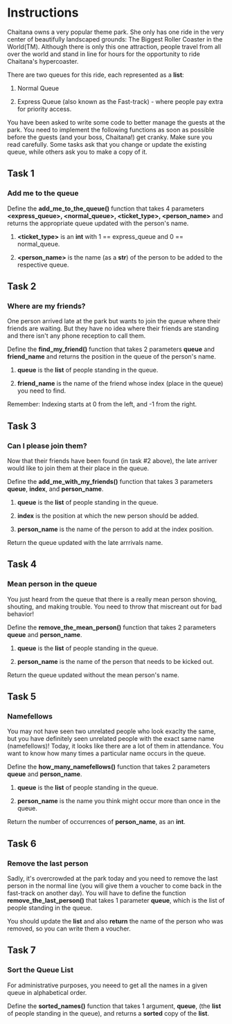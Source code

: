 # Instructions

Chaitana owns a very popular theme park. She only has one ride in the very center of beautifully landscaped grounds: The Biggest Roller Coaster in the World(TM). Although there is only this one attraction, people travel from all over the world and stand in line for hours for the opportunity to ride Chaitana's hypercoaster.

There are two queues for this ride, each represented as a **list**:

1. Normal Queue

2. Express Queue (also known as the Fast-track) - where people pay extra for priority access.

You have been asked to write some code to better manage the guests at the park. You need to implement the following functions as soon as possible before the guests (and your boss, Chaitana!) get cranky. Make sure you read carefully. Some tasks ask that you change or update the existing queue, while others ask you to make a copy of it.

## Task 1

### Add me to the queue

Define the **add_me_to_the_queue()** function that takes 4 parameters **<express_queue>, <normal_queue>, <ticket_type>, <person_name>** and returns the appropriate queue updated with the person's name.

1. **<ticket_type>** is an **int** with 1 == express_queue and 0 == normal_queue.

2. **<person_name>** is the name (as a **str**) of the person to be added to the respective queue.

## Task 2

### Where are my friends?

One person arrived late at the park but wants to join the queue where their friends are waiting. But they have no idea where their friends are standing and there isn't any phone reception to call them.

Define the **find_my_friend()** function that takes 2 parameters **queue** and **friend_name** and returns the position in the queue of the person's name.

1. **queue** is the **list** of people standing in the queue.

2. **friend_name** is the name of the friend whose index (place in the queue) you need to find.

Remember: Indexing starts at 0 from the left, and -1 from the right.

## Task 3

### Can I please join them?

Now that their friends have been found (in task #2 above), the late arriver would like to join them at their place in the queue.

Define the **add_me_with_my_friends()** function that takes 3 parameters **queue**, **index**, and **person_name**.

1. **queue** is the **list** of people standing in the queue.

2. **index** is the position at which the new person should be added.

3. **person_name** is the name of the person to add at the index position.

Return the queue updated with the late arrrivals name.

## Task 4

### Mean person in the queue

You just heard from the queue that there is a really mean person shoving, shouting, and making trouble. You need to throw that miscreant out for bad behavior!

Define the **remove_the_mean_person()** function that takes 2 parameters **queue** and **person_name**.

1. **queue** is the **list** of people standing in the queue.

2. **person_name** is the name of the person that needs to be kicked out.

Return the queue updated without the mean person's name.

## Task 5

### Namefellows

You may not have seen two unrelated people who look exaclty the same, but you have definitely seen unrelated people with the exact same name (namefellows)! Today, it looks like there are a lot of them in attendance. You want to know how many times a particular name occurs in the queue.

Define the **how_many_namefellows()** function that takes 2 parameters **queue** and **person_name**.

1. **queue** is the **list** of people standing in the queue.

2. **person_name** is the name you think might occur more than once in the queue.

Return the number of occurrences of **person_name**, as an **int**.

## Task 6

### Remove the last person

Sadly, it's overcrowded at the park today and you need to remove the last person in the normal line (you will give them a voucher to come back in the fast-track on another day). You will have to define the function **remove_the_last_person()** that takes 1 parameter **queue**, which is the list of people standing in the queue.

You should update the **list** and also **return** the name of the person who was removed, so you can write them a voucher.

## Task 7

### Sort the Queue List

For administrative purposes, you neeed to get all the names in a given queue in alphabetical order.

Define the **sorted_names()** function that takes 1 argument, **queue**, (the **list** of people standing in the queue), and returns a **sorted** copy of the **list**.
